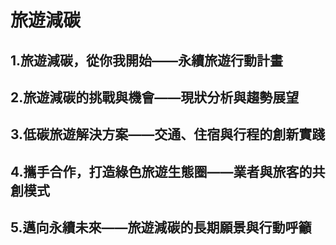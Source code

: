 # 旅遊減碳
## 1.旅遊減碳，從你我開始——永續旅遊行動計畫
## 2.旅遊減碳的挑戰與機會——現狀分析與趨勢展望
## 3.低碳旅遊解決方案——交通、住宿與行程的創新實踐
## 4.攜手合作，打造綠色旅遊生態圈——業者與旅客的共創模式
## 5.邁向永續未來——旅遊減碳的長期願景與行動呼籲
